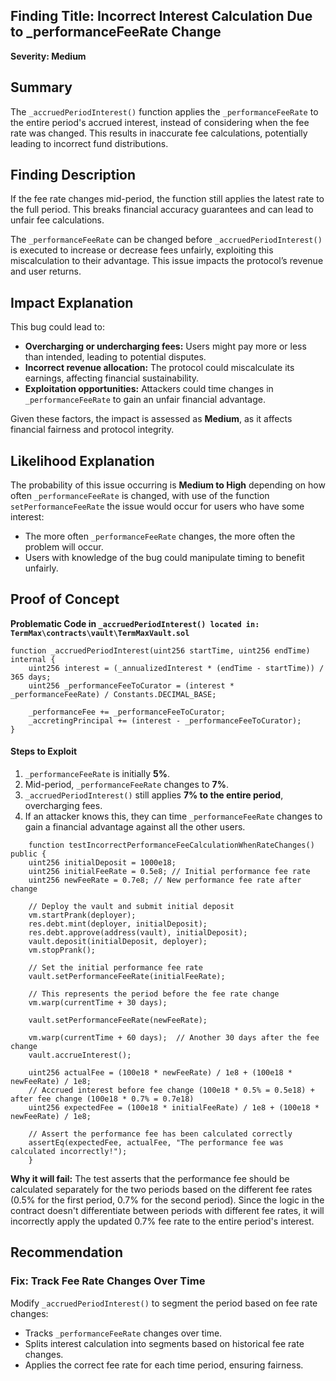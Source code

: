 ## Finding Title: Incorrect Interest Calculation Due to _performanceFeeRate Change
**Severity: Medium**
## Summary
The `_accruedPeriodInterest()` function applies the `_performanceFeeRate` to the entire period's accrued interest, instead of considering when the fee rate was changed. This results in inaccurate fee calculations, potentially leading to incorrect fund distributions.

## Finding Description
If the fee rate changes mid-period, the function still applies the latest rate to the full period. This breaks financial accuracy guarantees and can lead to unfair fee calculations.

The `_performanceFeeRate` can be changed before `_accruedPeriodInterest()` is executed to increase or decrease fees unfairly, exploiting this miscalculation to their advantage. This issue impacts the protocol’s revenue and user returns.

## Impact Explanation
This bug could lead to:
- **Overcharging or undercharging fees:** Users might pay more or less than intended, leading to potential disputes.
- **Incorrect revenue allocation:** The protocol could miscalculate its earnings, affecting financial sustainability.
- **Exploitation opportunities:** Attackers could time changes in `_performanceFeeRate` to gain an unfair financial advantage.

Given these factors, the impact is assessed as **Medium**, as it affects financial fairness and protocol integrity.

## Likelihood Explanation
The probability of this issue occurring is **Medium to High** depending on how often `_performanceFeeRate` is changed, with use of the function `setPerformanceFeeRate` the issue would occur for users who have some interest:
- The more often `_performanceFeeRate` changes, the more often the problem will occur.
- Users with knowledge of the bug could manipulate timing to benefit unfairly.

## Proof of Concept
**Problematic Code in `_accruedPeriodInterest() located in: TermMax\contracts\vault\TermMaxVault.sol`**
```solidity
function _accruedPeriodInterest(uint256 startTime, uint256 endTime) internal {
    uint256 interest = (_annualizedInterest * (endTime - startTime)) / 365 days;
    uint256 _performanceFeeToCurator = (interest * _performanceFeeRate) / Constants.DECIMAL_BASE;
    
    _performanceFee += _performanceFeeToCurator;
    _accretingPrincipal += (interest - _performanceFeeToCurator);
}
```
#### **Steps to Exploit**
1. `_performanceFeeRate` is initially **5%**.
2. Mid-period, `_performanceFeeRate` changes to **7%**.
3. `_accruedPeriodInterest()` still applies **7% to the entire period**, overcharging fees.
4. If an attacker knows this, they can time `_performanceFeeRate` changes to gain a financial advantage against all the other users.


```solidity
    function testIncorrectPerformanceFeeCalculationWhenRateChanges() public {
    uint256 initialDeposit = 1000e18;
    uint256 initialFeeRate = 0.5e8; // Initial performance fee rate
    uint256 newFeeRate = 0.7e8; // New performance fee rate after change
    
    // Deploy the vault and submit initial deposit
    vm.startPrank(deployer);
    res.debt.mint(deployer, initialDeposit);
    res.debt.approve(address(vault), initialDeposit);
    vault.deposit(initialDeposit, deployer);
    vm.stopPrank();

    // Set the initial performance fee rate
    vault.setPerformanceFeeRate(initialFeeRate);

    // This represents the period before the fee rate change
    vm.warp(currentTime + 30 days);
    
    vault.setPerformanceFeeRate(newFeeRate);

    vm.warp(currentTime + 60 days);  // Another 30 days after the fee change
    vault.accrueInterest();

    uint256 actualFee = (100e18 * newFeeRate) / 1e8 + (100e18 * newFeeRate) / 1e8;
    // Accrued interest before fee change (100e18 * 0.5% = 0.5e18) + after fee change (100e18 * 0.7% = 0.7e18)
    uint256 expectedFee = (100e18 * initialFeeRate) / 1e8 + (100e18 * newFeeRate) / 1e8;

    // Assert the performance fee has been calculated correctly
    assertEq(expectedFee, actualFee, "The performance fee was calculated incorrectly!");
    }
```
**Why it will fail:**
The test asserts that the performance fee should be calculated separately for the two periods based on the different fee rates (0.5% for the first period, 0.7% for the second period).
Since the logic in the contract doesn't differentiate between periods with different fee rates, it will incorrectly apply the updated 0.7% fee rate to the entire period's interest.

## Recommendation
### **Fix: Track Fee Rate Changes Over Time**
Modify `_accruedPeriodInterest()` to segment the period based on fee rate changes:

- Tracks `_performanceFeeRate` changes over time.
- Splits interest calculation into segments based on historical fee rate changes.
- Applies the correct fee rate for each time period, ensuring fairness.